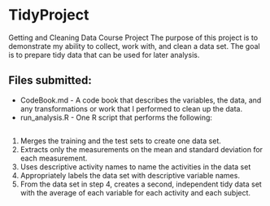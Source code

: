 # TidyProject
Getting and Cleaning Data Course Project
The purpose of this project is to demonstrate my ability to collect, work with, and clean a data set. The goal is to prepare tidy data that can be used for later analysis.
##
## Files submitted:
* CodeBook.md - A code book that describes the variables, the data, and any transformations or work that I performed to clean up the data.
* run_analysis.R - One R script that performs the following:
##
1. Merges the training and the test sets to create one data set.
2. Extracts only the measurements on the mean and standard deviation for each measurement.
3. Uses descriptive activity names to name the activities in the data set
4. Appropriately labels the data set with descriptive variable names.
5. From the data set in step 4, creates a second, independent tidy data set with the average of each variable for each activity and each subject.
